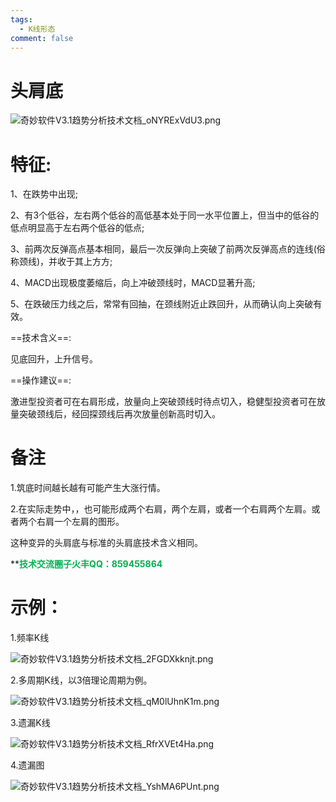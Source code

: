 ```yaml
---
tags:
  - K线形态
comment: false
---
```

# 头肩底

![奇妙软件V3.1趋势分析技术文档_oNYRExVdU3.png](https://cloudflare-imgbed-dp1.pages.dev/file/1727213016408_奇妙软件V3.1趋势分析技术文档_oNYRExVdU3.png)

# 特征:
1、在跌势中出现;

2、有3个低谷，左右两个低谷的高低基本处于同一水平位置上，但当中的低谷的低点明显高于左右两个低谷的低点;

3、前两次反弹高点基本相同，最后一次反弹向上突破了前两次反弹高点的连线(俗称颈线)，并收于其上方方;

4、MACD出现极度萎缩后，向上冲破颈线时，MACD显著升高;

5、在跌破压力线之后，常常有回抽，在颈线附近止跌回升，从而确认向上突破有效。

==技术含义==:

见底回升，上升信号。

==操作建议==:

激进型投资者可在右肩形成，放量向上突破颈线时待点切入，稳健型投资者可在放量突破颈线后，经回探颈线后再次放量创新高时切入。

# 备注

1.筑底时间越长越有可能产生大涨行情。

2.在实际走势中，，也可能形成两个右肩，两个左肩，或者一个右肩两个左肩。或者两个右肩一个左肩的图形。

这种变异的头肩底与标准的头肩底技术含义相同。

**<font color="#00b050">**技术交流圈子火丰QQ：859455864**</font>

# 示例：

1.频率K线

![奇妙软件V3.1趋势分析技术文档_2FGDXkknjt.png](https://cloudflare-imgbed-dp1.pages.dev/file/1727213088308_奇妙软件V3.1趋势分析技术文档_2FGDXkknjt.png)

2.多周期K线，以3倍理论周期为例。

![奇妙软件V3.1趋势分析技术文档_qM0lUhnK1m.png](https://cloudflare-imgbed-dp1.pages.dev/file/1727213126055_奇妙软件V3.1趋势分析技术文档_qM0lUhnK1m.png)

3.遗漏K线

![奇妙软件V3.1趋势分析技术文档_RfrXVEt4Ha.png](https://cloudflare-imgbed-dp1.pages.dev/file/1727213177780_奇妙软件V3.1趋势分析技术文档_RfrXVEt4Ha.png)

4.遗漏图

![奇妙软件V3.1趋势分析技术文档_YshMA6PUnt.png](https://cloudflare-imgbed-dp1.pages.dev/file/1727213228613_奇妙软件V3.1趋势分析技术文档_YshMA6PUnt.png)









